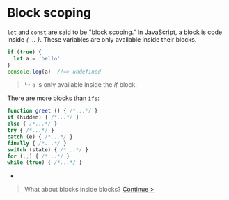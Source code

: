 # Block scoping

`let` and `const` are said to be "block scoping." In JavaScript, a block is code inside *{ ... }*. These variables are only available inside their blocks.

```js
if (true) {
  let a = 'hello'
}
console.log(a)  //=> undefined
```

> ↳ `a` is only available inside the *if* block.

There are more blocks than `if`s:

```js
function greet () { /*...*/ }
if (hidden) { /*...*/ }
else { /*...*/ }
try { /*...*/ }
catch (e) { /*...*/ }
finally { /*...*/ }
switch (state) { /*...*/ }
for (;;) { /*...*/ }
while (true) { /*...*/ }
```

-

> What about blocks inside blocks? [Continue >](nested-blocks.md)
